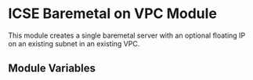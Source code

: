 # ICSE Baremetal on VPC Module

This module creates a single baremetal server with an optional floating IP on an existing subnet in an existing VPC.

## Module Variables

